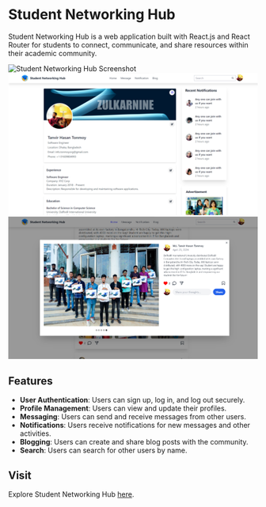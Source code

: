 # Student Networking Hub

Student Networking Hub is a web application built with React.js and React Router for students to connect, communicate, and share resources within their academic community.

![Student Networking Hub Screenshot](/src/assets/Readme/2024-04-23%2015%2007%2005.png)
![Student Networking Hub Screenshot](/src/assets/Readme/Screenshot%202024-04-23%20143653.png)
![Student Networking Hub Screenshot](/src/assets/Readme/Screenshot%202024-04-23%20144115.png)

## Features

- **User Authentication**: Users can sign up, log in, and log out securely.
- **Profile Management**: Users can view and update their profiles.
- **Messaging**: Users can send and receive messages from other users.
- **Notifications**: Users receive notifications for new messages and other activities.
- **Blogging**: Users can create and share blog posts with the community.
- **Search**: Users can search for other users by name.

## Visit

Explore Student Networking Hub [here](https://student-networking-hub.web.app/).

